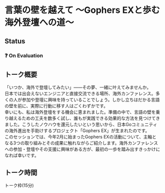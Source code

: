 # 言葉の壁を越えて ～Gophers EXと歩む海外登壇への道～

## Status

### ❓ On Evaluation

## トーク概要

「いつか、海外で登壇してみたい」——その夢、一緒に叶えてみませんか。  
日本では出会えないエンジニアと直接交流できる場所、海外カンファレンス。多くの人が参加や登壇に興味を持っていることでしょう。しかし立ちはだかる言語の壁を前に、実際に行動に移す人はごくわずかです。  
幸いにも、私は海外登壇をする機会に恵まれました。準備の中で、言語の壁を乗り越えるための工夫を数多く試し、誰もが実践できる効果的な方法を見つけてきました。こうしたノウハウを還元したいという思いから、日本Goコミュニティの海外進出を手助けするプロジェクト「Gophers EX」が生まれたのです。  
このセッションでは、今年2月に始まったGophers EXの活動について、主軸となる3つの取り組みとその成果に触れながらご紹介します。海外カンファレンスへの参加・登壇やその支援に興味がある方が、最初の一歩を踏み出すきっかけになれば幸いです。

## トーク時間

トーク枠(15分)
